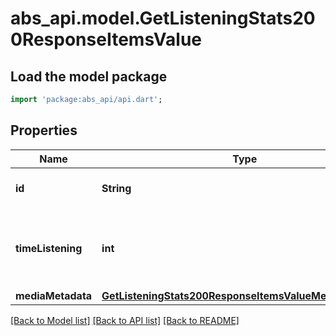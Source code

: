 # abs_api.model.GetListeningStats200ResponseItemsValue

## Load the model package
```dart
import 'package:abs_api/api.dart';
```

## Properties
Name | Type | Description | Notes
------------ | ------------- | ------------- | -------------
**id** | **String** | The ID of the library item. | [optional] 
**timeListening** | **int** | The time (in seconds) the user listened to this library item. | [optional] 
**mediaMetadata** | [**GetListeningStats200ResponseItemsValueMediaMetadata**](GetListeningStats200ResponseItemsValueMediaMetadata.md) |  | [optional] 

[[Back to Model list]](../README.md#documentation-for-models) [[Back to API list]](../README.md#documentation-for-api-endpoints) [[Back to README]](../README.md)


